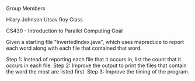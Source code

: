 Group Members

Hilary Johnson
Utsav Roy
Class

CS430 - Introduction to Parallel Computing
Goal

Given a starting file "InvertedIndex.java", which uses mapreduce to report each word along with each file that contained that word.

Step 1: Instead of reporting each file that it occurs in, list the count that it occurs in each file. Step 2: Improve the output to print the files that contain the word the most are listed first.
Step 3: Improve the timing of the program.